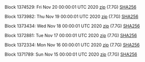 Block 1374529: Fri Nov 20 00:00:01 UTC 2020 [zip](https://dash-bootstrap.ams3.digitaloceanspaces.com/mainnet/2020-11-20/bootstrap.dat.zip) (7.7G) [SHA256](https://dash-bootstrap.ams3.digitaloceanspaces.com/mainnet/2020-11-20/sha256.txt)

Block 1373982: Thu Nov 19 00:00:01 UTC 2020 [zip](https://dash-bootstrap.ams3.digitaloceanspaces.com/mainnet/2020-11-19/bootstrap.dat.zip) (7.7G) [SHA256](https://dash-bootstrap.ams3.digitaloceanspaces.com/mainnet/2020-11-19/sha256.txt)

Block 1373434: Wed Nov 18 00:00:01 UTC 2020 [zip](https://dash-bootstrap.ams3.digitaloceanspaces.com/mainnet/2020-11-18/bootstrap.dat.zip) (7.7G) [SHA256](https://dash-bootstrap.ams3.digitaloceanspaces.com/mainnet/2020-11-18/sha256.txt)

Block 1372881: Tue Nov 17 00:00:01 UTC 2020 [zip](https://dash-bootstrap.ams3.digitaloceanspaces.com/mainnet/2020-11-17/bootstrap.dat.zip) (7.7G) [SHA256](https://dash-bootstrap.ams3.digitaloceanspaces.com/mainnet/2020-11-17/sha256.txt)

Block 1372334: Mon Nov 16 00:00:01 UTC 2020 [zip](https://dash-bootstrap.ams3.digitaloceanspaces.com/mainnet/2020-11-16/bootstrap.dat.zip) (7.7G) [SHA256](https://dash-bootstrap.ams3.digitaloceanspaces.com/mainnet/2020-11-16/sha256.txt)

Block 1371789: Sun Nov 15 00:00:01 UTC 2020 [zip](https://dash-bootstrap.ams3.digitaloceanspaces.com/mainnet/2020-11-15/bootstrap.dat.zip) (7.7G) [SHA256](https://dash-bootstrap.ams3.digitaloceanspaces.com/mainnet/2020-11-15/sha256.txt)
